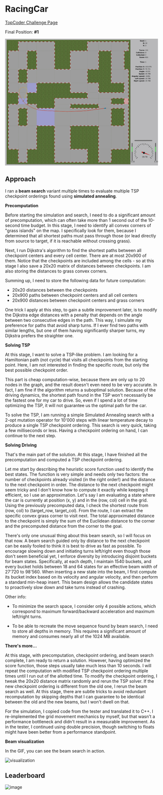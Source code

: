# RacingCar

[TopCoder Challenge Page](https://www.topcoder.com/challenges/d6afa51e-e32b-4776-90ce-218cf65031d4)

Final Position: **#1** 

![alt text](game.png)

## Approach

I ran a **beam search** variant multiple times to evaluate multiple TSP checkpoint orderings found using **simulated annealing**.

**Precomputation**

Before starting the simulation and search, I need to do a significant amount of precomputation, which can often take more than 1 second out of the 10-second time budget. In this stage, I need to identify all convex corners of "grass islands" on the map. I specifically look for them, because I determined that all shortest paths must pass through those (or lead directly from source to target, if it is reachable without crossing grass).

Next, I run Dijkstra's algorithm to find the shortest paths between all checkpoint centers and every cell center. There are at most 20x900 of them. Notice that the checkpoints are included among the cells - so at this stage I also save a 20x20 matrix of distances between checkpoints. I am also storing the distances to grass convex corners.

Summing up, I need to store the following data for future computation:

- 20x20 distances between the checkpoints
- 20x900 paths between checkpoint centers and all cell centers
- 20x900 distances between checkpoint centers and grass corners

One trick I apply at this step, to gain a subtle improvement later, is to modify the Dijkstra edge distances with a penalty that depends on the angle between two consecutive edges in the path. This way, I simulate my preference for paths that avoid sharp turns. If I ever find two paths with similar lengths, but one of them having significantly sharper turns, my Dijkstra prefers the straighter one.

**Solving TSP**

At this stage, I want to solve a TSP-like problem. I am looking for a Hamiltonian path (not cycle) that visits all checkpoints from the starting point. Here, I am not interested in finding the specific route, but only the best possible checkpoint order.

This part is cheap computation-wise, because there are only up to 20 nodes in the graph, and the result doesn't even need to be very accurate. In fact, I am fine if the algorithm returns a suboptimal solution. Because of the driving dynamics, the shortest path found in the TSP won't necessarily be the fastest one for my car to drive. So, even if I spend a lot of time optimizing the TSP, it will not guarantee us the optimal path for the car.

To solve the TSP, I am running a simple Simulated Annealing search with a 2-opt mutation operator for 10'000 steps with linear temperature decay to produce a single TSP checkpoint ordering. This search is very quick, taking a few milliseconds or less. Having a checkpoint ordering on hand, I can continue to the next step. 

**Solving Driving**

That's the main part of the solution. At this stage, I have finished all the precomputation and computed a TSP checkpoint ordering.

Let me start by describing the heuristic score function used to identify the best states. The function is very simple and needs only two factors: the number of checkpoints already visited (in the right order!) and the distance to the next checkpoint in order. The distance to the next checkpoint might seem tricky and I don't know how to compute it exactly while keeping it efficient, so I use an approximation. Let's say I am evaluating a state where the car is currently at position (x, y) and in the (row, col) cell in the grid. Using the previously precomputed data, I check the shortest route from (row, col) to (target_row, target_col). From the route, I can extract the specific convex grass corner to visit next. The total approximated distance to the checkpoint is simply the sum of the Euclidean distance to the corner and the precomputed distance from the corner to the goal.

There's only one unusual thing about this beam search, so I will focus on that now. A beam search guided only by distance to the next checkpoint can be easily fooled to think it is best to drive as fast as possible. To encourage slowing down and initiating turns left/right even though those don't seem beneficial yet, I enforce diversity by introducing disjoint buckets for beam states. Specifically, at each depth, I maintain 1540 buckets, and every bucket holds between 18 and 64 states for an effective beam width of 27'720 to 98'560. When inserting a new state into the beam, I first compute its bucket index based on its velocity and angular velocity, and then perform a standard min-heap insert. This beam design allows the candidate states to proactively slow down and take turns instead of crashing.

Other info:

- To minimize the search space, I consider only 4 possible actions, which correspond to maximum forward/backward acceleration and maximum left/right turns.

- To be able to recreate the move sequence found by beam search, I need to store all depths in memory. This requires a significant amount of memory and consumes nearly all of the 1024 MB available.

**There's more...**

At this stage, with precomputation, checkpoint ordering, and beam search complete, I am ready to return a solution. However, having optimized the score function, those steps usually take much less than 10 seconds. I will repeat the computation with modified TSP checkpoint ordering multiple times until I run out of the allotted time. To modify the checkpoint ordering, I tweak the 20x20 distance matrix randomly and rerun the TSP solver. If the new checkpoint ordering is different from the old one, I rerun the beam search as well. At this stage, there are subtle tricks to avoid redundant recomputation by skipping depths that I can guarantee to be identical between the old and the new beams, but I won't dwell on that.

For the simulation, I copied code from the tester and translated it to C++. I re-implemented the grid movement mechanics by myself, but that wasn't a performance bottleneck and didn't result in a measurable improvement. As in the tester, I continued using double precision, though switching to floats might have been better from a performance standpoint.

**Beam visualization**

In the GIF, you can see the beam search in action.

![visualization](visualization.gif)

## Leaderboard
<img width="800" alt="image" src="https://github.com/user-attachments/assets/47d6a1b4-c72c-4907-88d5-61a52cc130f1" />

